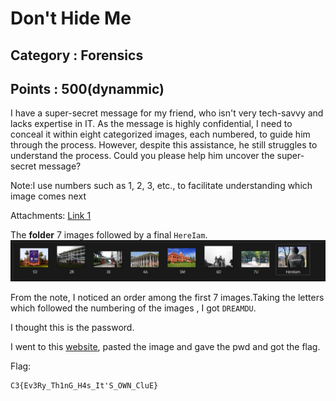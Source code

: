 # Don't Hide Me
## Category : Forensics
## Points : 500(dynammic)
I have a super-secret message for my friend, who isn't very tech-savvy and lacks expertise in IT. As the message is highly confidential, I need to conceal it within eight categorized images, each numbered, to guide him through the process. However, despite this assistance, he still struggles to understand the process. Could you please help him uncover the super-secret message?

Note:I use numbers such as 1, 2, 3, etc., to facilitate understanding which image comes next

Attachments:
[Link 1](https://drive.google.com/drive/folders/104C8Fx7W9HWxiuK0vDMCwYWrRhsnGGp0?usp=sharing)

The __folder__ 7 images followed by a final `HereIam`.
![img](/CTFs/CyberCrawler_2023/Forensics/Dont%20Hide%20me/hideMe.png)

From the note, I noticed an order among the first 7 images.Taking the letters which followed the numbering of the images , I got `DREAMDU`.

I thought this is the password.

I went to this [website](https://futureboy.us/stegano/decinput.html), pasted the image and gave the pwd and got the flag.

Flag:
```
C3{Ev3Ry_Th1nG_H4s_It'S_OWN_CluE}
```